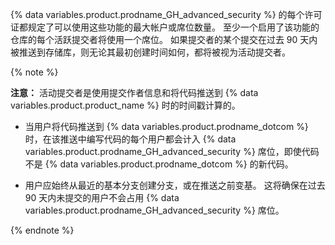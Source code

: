 {% data variables.product.prodname_GH_advanced_security %} 的每个许可证都规定了可以使用这些功能的最大帐户或席位数量。 至少一个启用了该功能的仓库的每个活跃提交者将使用一个席位。 如果提交者的某个提交在过去 90 天内被推送到存储库，则无论其最初创建时间如何，都将被视为活动提交者。

{% note %}

**注意：** 活动提交者是使用提交作者信息和将代码推送到 {% data variables.product.product_name %} 时的时间戳计算的。

- 当用户将代码推送到 {% data variables.product.prodname_dotcom %} 时，在该推送中编写代码的每个用户都会计入 {% data variables.product.prodname_GH_advanced_security %} 席位，即使代码不是 {% data variables.product.prodname_dotcom %} 的新代码。

- 用户应始终从最近的基本分支创建分支，或在推送之前变基。 这将确保在过去 90 天内未提交的用户不会占用 {% data variables.product.prodname_GH_advanced_security %} 席位。

{% endnote %}

